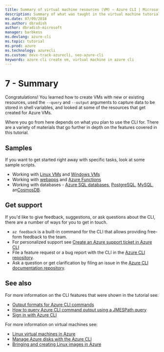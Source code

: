 ```yaml
---
title: Summary of virtual machine resources (VM) – Azure CLI | Microsoft Docs
description: Summary of what was taught in the virtual machine tutorial.
ms.date: 07/09/2018
ms.author: dbradish
author: dbradish-microsoft
manager: barbkess
ms.devlang: azure-cli
ms.topic: tutorial
ms.prod: azure
ms.technology: azurecli
ms.custom: devx-track-azurecli, seo-azure-cli
keywords: azure cli create vm, virtual machine in azure cli
---
```


# 7 - Summary

Congratulations! You learned how to create VMs with new or existing resources, used the `--query` and `--output` arguments
to capture data to be stored in shell variables, and looked at some of the resources that get created for Azure VMs.

Where you go from here depends on what you plan to use the CLI for. There are a variety of materials that go further
in depth on the features covered in this tutorial.

## Samples

If you want to get started right away with specific tasks, look at some sample scripts.

* Working with [Linux VMs](/azure/virtual-machines/linux/cli-samples?toc=%2fcli%2fazure%2ftoc.json) and [Windows VMs](/azure/virtual-machines/windowcli-samples?toc=%2fcli%2fazure%2ftoc.json)
* Working with [webapps](/azure/app-service/app-service-cli-samples?toc=%2Fcli%2Fazure%2Ftoc.json) and [Azure Functions](/azure/azure-functionfunctions-cli-samples?toc=%2fcli%2fazure%2ftoc.json)
* Working with databases - [Azure SQL databases](/azure/sql-database/sql-database-cli-samples?toc=%2fcli%2fazure%2ftoc.json), [PostgreSQL](/azurpostgresql/sample-scripts-azure-cli?toc=%2fcli%2fazure%2ftoc.json), [MySQL](/azure/mysql/sample-scripts-azure-cli?toc=%2fcli%2fazure%2ftoc.json), an[CosmosDB](/azure/cosmos-db/cli-samples?toc=%2fcli%2fazure%2ftoc.json).

## Get support

If you'd like to give feedback, suggestions, or ask questions about the CLI, there are a number of
ways for you to get in touch.

* `az feedback` is a built-in command for the CLI that allows providing free-form feedback to the team.
* For personalized support see [Create an Azure support ticket in Azure CLI](azure-cli-support-request.md)
* File a feature request or a bug report with the CLI in the [Azure CLI repository](https://github.com/Azure/azure-cli).
* Ask a question or get clarification by filing an issue in the [Azure CLI documentation repository](https://github.com/MicrosoftDocs/azure-docs-clissues).

## See also

For more information on the CLI features that were shown in the tutorial see:

* [Output formats for Azure CLI commands](format-output-azure-cli.md)
* [How to query Azure CLI command output using a JMESPath query](query-azure-cli.md)
* [Sign in with Azure CLI](authenticate-azure-cli.md)

For more information on virtual machines see:

* [Linux virtual machines in Azure](/azure/virtual-machines/linux/overview)
* [Manage Azure disks with the Azure CLI](/azure/virtual-machines/linux/tutorial-manage-disks)
* [Bringing and creating Linux images in Azure](/azure/virtual-machines/linux/imaging)
